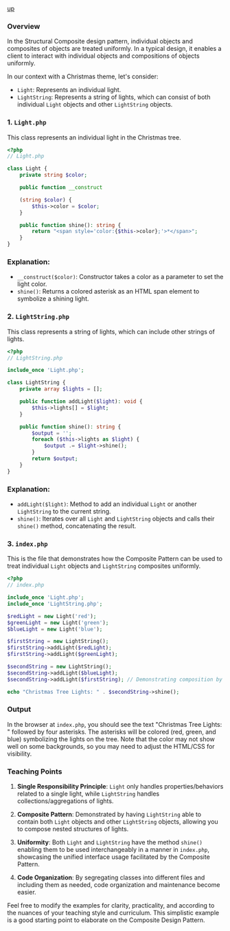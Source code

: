 [up](../README.md)

### Overview

In the Structural Composite design pattern, individual objects and composites of objects are treated uniformly. In a typical design, it enables a client to interact with individual objects and compositions of objects uniformly. 

In our context with a Christmas theme, let's consider:
- `Light`: Represents an individual light.
- `LightString`: Represents a string of lights, which can consist of both individual `Light` objects and other `LightString` objects.

### 1. `Light.php`
This class represents an individual light in the Christmas tree.

```php
<?php
// Light.php

class Light {
    private string $color;

    public function __construct

	(string $color) {
        $this->color = $color;
    }

    public function shine(): string {
        return "<span style='color:{$this->color};'>*</span>";
    }
}
```

### Explanation:
- `__construct($color)`: Constructor takes a color as a parameter to set the light color.
- `shine()`: Returns a colored asterisk as an HTML span element to symbolize a shining light.

### 2. `LightString.php`
This class represents a string of lights, which can include other strings of lights.

```php
<?php
// LightString.php

include_once 'Light.php';

class LightString {
    private array $lights = [];

    public function addLight($light): void {
        $this->lights[] = $light;
    }

    public function shine(): string {
        $output = '';
        foreach ($this->lights as $light) {
            $output .= $light->shine();
        }
        return $output;
    }
}
```
### Explanation:
- `addLight($light)`: Method to add an individual `Light` or another `LightString` to the current string.
- `shine()`: Iterates over all `Light` and `LightString` objects and calls their `shine()` method, concatenating the result.

### 3. `index.php`
This is the file that demonstrates how the Composite Pattern can be used to treat individual `Light` objects and `LightString` composites uniformly.

```php
<?php
// index.php

include_once 'Light.php';
include_once 'LightString.php';

$redLight = new Light('red');
$greenLight = new Light('green');
$blueLight = new Light('blue');

$firstString = new LightString();
$firstString->addLight($redLight);
$firstString->addLight($greenLight);

$secondString = new LightString();
$secondString->addLight($blueLight);
$secondString->addLight($firstString); // Demonstrating composition by adding firstString into secondString

echo "Christmas Tree Lights: " . $secondString->shine();
```

### Output
In the browser at `index.php`, you should see the text "Christmas Tree Lights: " followed by four asterisks. The asterisks will be colored (red, green, and blue) symbolizing the lights on the tree. Note that the color may not show well on some backgrounds, so you may need to adjust the HTML/CSS for visibility.

### Teaching Points
1. **Single Responsibility Principle**: `Light` only handles properties/behaviors related to a single light, while `LightString` handles collections/aggregations of lights.
   
2. **Composite Pattern**: Demonstrated by having `LightString` able to contain both `Light` objects and other `LightString` objects, allowing you to compose nested structures of lights.

3. **Uniformity**: Both `Light` and `LightString` have the method `shine()` enabling them to be used interchangeably in a manner in `index.php`, showcasing the unified interface usage facilitated by the Composite Pattern.

4. **Code Organization**: By segregating classes into different files and including them as needed, code organization and maintenance become easier.

Feel free to modify the examples for clarity, practicality, and according to the nuances of your teaching style and curriculum. This simplistic example is a good starting point to elaborate on the Composite Design Pattern.
